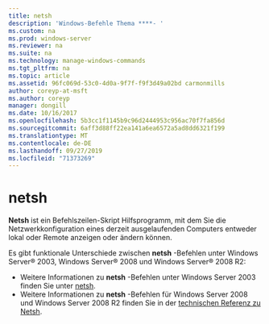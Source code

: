 ```yaml
---
title: netsh
description: 'Windows-Befehle Thema ****- '
ms.custom: na
ms.prod: windows-server
ms.reviewer: na
ms.suite: na
ms.technology: manage-windows-commands
ms.tgt_pltfrm: na
ms.topic: article
ms.assetid: 96fc069d-53c0-4d0a-9f7f-f9f3d49a02bd carmonmills
author: coreyp-at-msft
ms.author: coreyp
manager: dongill
ms.date: 10/16/2017
ms.openlocfilehash: 5b3cc1f1145b9c96d2444953c956ac70f7fa856d
ms.sourcegitcommit: 6aff3d88ff22ea141a6ea6572a5ad8dd6321f199
ms.translationtype: MT
ms.contentlocale: de-DE
ms.lasthandoff: 09/27/2019
ms.locfileid: "71373269"
---
```

# <a name="netsh"></a>netsh



**Netsh** ist ein Befehlszeilen-Skript Hilfsprogramm, mit dem Sie die Netzwerkkonfiguration eines derzeit ausgelaufenden Computers entweder lokal oder Remote anzeigen oder ändern können.

Es gibt funktionale Unterschiede zwischen **netsh** -Befehlen unter Windows Server® 2003, Windows Server® 2008 und Windows Server® 2008 R2:
-   Weitere Informationen zu **netsh** -Befehlen unter Windows Server 2003 finden Sie unter [netsh](https://technet.microsoft.com/library/cc779693(v=ws.10).aspx).
-   Weitere Informationen zu **netsh** -Befehlen für Windows Server 2008 und Windows Server 2008 R2 finden Sie in der [technischen Referenz zu Netsh](https://technet.microsoft.com/library/cc754753(v=ws.10).aspx).